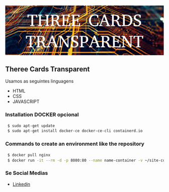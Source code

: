![theree card transparent](https://github.com/jnerydesigner/theree-card-glass/blob/main/images/three.png)

## Theree Cards Transparent

Usamos as seguintes linguagens

- HTML
- CSS
- JAVASCRIPT

### Installation DOCKER opcional

```sh
 $ sudo apt-get update
 $ sudo apt-get install docker-ce docker-ce-cli containerd.io
```

### Commands to create an environment like the repository

```sh
 $ docker pull nginx
 $ docker run -it --rm -d -p 8080:80 --name name-container -v ~/site-content:/usr/share/nginx/html nginx
```

### Se Social Medias

- [Linkedin](https://www.linkedin.com/in/jander-nery/)
